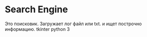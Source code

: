 # Search Engine
Это поисковик. Загружает лог файл или txt.  и ищет построчно информацию.
tkinter python 3
